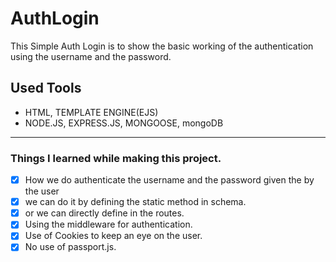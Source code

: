 # AuthLogin
This Simple Auth Login is to show the basic working of the authentication using the username and the password.
## Used Tools
 - HTML, TEMPLATE ENGINE(EJS)
 - NODE.JS, EXPRESS.JS, MONGOOSE, mongoDB
  -----------
  ### Things I learned while making this project.
  
- [x] How we do authenticate the username and the password given the by the user 
- [x] we can do it by defining the static method in schema.
- [x] or we can directly define in the routes.
- [x] Using the middleware for authentication.
 - [x] Use of Cookies to keep an eye on the user.
  - [x] No use of passport.js.
